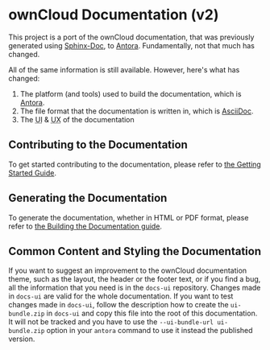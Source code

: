 # ownCloud Documentation (v2)

This project is a port of the ownCloud documentation, that was previously generated using [Sphinx-Doc](http://www.sphinx-doc.org), to [Antora](./docs/what-is-antora.md).
Fundamentally, not that much has changed.

All of the same information is still available.
However, here's what has changed:

1. The platform (and tools) used to build the documentation, which is [Antora](./docs/what-is-antora.md).
2. The file format that the documentation is written in, which is [AsciiDoc](./docs/what-is-asciidoc.md).
3. The <abbr title="User Interface">UI</abbr> & <abbr title="User Experience">UX</abbr> of the documentation

## Contributing to the Documentation

To get started contributing to the documentation, please refer to [the Getting Started Guide](./docs/getting-started.md).

## Generating the Documentation

To generate the documentation, whether in HTML or PDF format, please refer to [the Building the Documentation guide](./docs/build-the-docs.md).

## Common Content and Styling the Documentation

If you want to suggest an improvement to the ownCloud documentation theme, such as the layout, the header or the footer text, or if you find a bug, all the information that you need is in the ``docs-ui`` repository. Changes made in ``docs-ui`` are valid for the whole documentation.
If you want to test changes made in ``docs-ui``, follow the description how to create the ``ui-bundle.zip`` in ``docs-ui`` and copy this file into the root of this documentation. It will not be tracked and you have to use the ``--ui-bundle-url ui-bundle.zip`` option in your ``antora`` command to use it instead the published version. 

